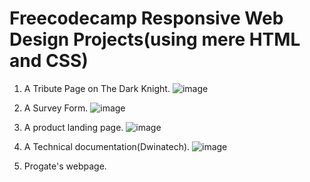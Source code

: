 # Freecodecamp Responsive Web Design Projects(using mere HTML and CSS)
 1. A Tribute Page on The Dark Knight.
    ![image](https://user-images.githubusercontent.com/71055951/113003878-c288de80-9190-11eb-8ba3-f1cfe1969a70.png)

 2. A Survey Form.
    ![image](https://user-images.githubusercontent.com/71055951/113004173-0aa80100-9191-11eb-97b8-6818d5671cdf.png)

 3. A product landing page.
    ![image](https://user-images.githubusercontent.com/71055951/113004360-2f9c7400-9191-11eb-9e83-d8bcc399e5fe.png)

 4. A Technical documentation(Dwinatech).
    ![image](https://user-images.githubusercontent.com/71055951/113004757-78542d00-9191-11eb-86d8-0ff9746a6621.png)

 5. Progate's webpage.
